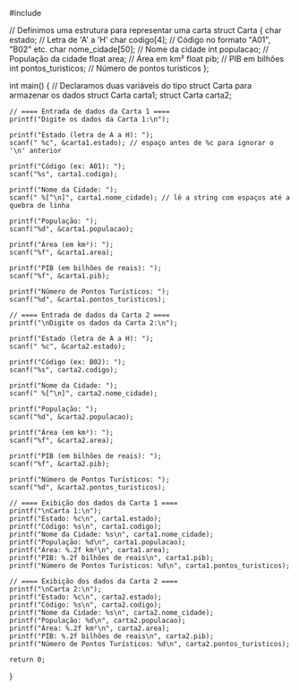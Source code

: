 #include <main>

// Definimos uma estrutura para representar uma carta
struct Carta {
    char estado;               // Letra de 'A' a 'H'
    char codigo[4];            // Código no formato "A01", "B02" etc.
    char nome_cidade[50];      // Nome da cidade
    int populacao;             // População da cidade
    float area;                // Área em km²
    float pib;                 // PIB em bilhões
    int pontos_turisticos;     // Número de pontos turísticos
};

int main() {
    // Declaramos duas variáveis do tipo struct Carta para armazenar os dados
    struct Carta carta1;
    struct Carta carta2;

    // ==== Entrada de dados da Carta 1 ====
    printf("Digite os dados da Carta 1:\n");

    printf("Estado (letra de A a H): ");
    scanf(" %c", &carta1.estado); // espaço antes de %c para ignorar o '\n' anterior

    printf("Código (ex: A01): ");
    scanf("%s", carta1.codigo);

    printf("Nome da Cidade: ");
    scanf(" %[^\n]", carta1.nome_cidade); // lê a string com espaços até a quebra de linha

    printf("População: ");
    scanf("%d", &carta1.populacao);

    printf("Área (em km²): ");
    scanf("%f", &carta1.area);

    printf("PIB (em bilhões de reais): ");
    scanf("%f", &carta1.pib);

    printf("Número de Pontos Turísticos: ");
    scanf("%d", &carta1.pontos_turisticos);

    // ==== Entrada de dados da Carta 2 ====
    printf("\nDigite os dados da Carta 2:\n");

    printf("Estado (letra de A a H): ");
    scanf(" %c", &carta2.estado);

    printf("Código (ex: B02): ");
    scanf("%s", carta2.codigo);

    printf("Nome da Cidade: ");
    scanf(" %[^\n]", carta2.nome_cidade);

    printf("População: ");
    scanf("%d", &carta2.populacao);

    printf("Área (em km²): ");
    scanf("%f", &carta2.area);

    printf("PIB (em bilhões de reais): ");
    scanf("%f", &carta2.pib);

    printf("Número de Pontos Turísticos: ");
    scanf("%d", &carta2.pontos_turisticos);

    // ==== Exibição dos dados da Carta 1 ====
    printf("\nCarta 1:\n");
    printf("Estado: %c\n", carta1.estado);
    printf("Código: %s\n", carta1.codigo);
    printf("Nome da Cidade: %s\n", carta1.nome_cidade);
    printf("População: %d\n", carta1.populacao);
    printf("Área: %.2f km²\n", carta1.area);
    printf("PIB: %.2f bilhões de reais\n", carta1.pib);
    printf("Número de Pontos Turísticos: %d\n", carta1.pontos_turisticos);

    // ==== Exibição dos dados da Carta 2 ====
    printf("\nCarta 2:\n");
    printf("Estado: %c\n", carta2.estado);
    printf("Código: %s\n", carta2.codigo);
    printf("Nome da Cidade: %s\n", carta2.nome_cidade);
    printf("População: %d\n", carta2.populacao);
    printf("Área: %.2f km²\n", carta2.area);
    printf("PIB: %.2f bilhões de reais\n", carta2.pib);
    printf("Número de Pontos Turísticos: %d\n", carta2.pontos_turisticos);

    return 0;
}
